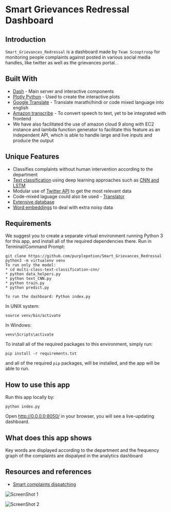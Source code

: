# Smart Grievances Redressal Dashboard

## Introduction
`Smart_Grievances_Redressal` is a dashboard made by `Team Scooptroop` for monitoring people complaints against posted in various social media handles, like twitter as well as the grievances portal. . 


## Built With
* [Dash](https://dash.plot.ly/) - Main server and interactive components 
* [Plotly Python](https://plot.ly/python/) - Used to create the interactive plots
* [Google Translate](https://translate.google.co.in/) - Translate marathi/hindi or code mixed language into english
* [Amazon transcribe](https://aws.amazon.com/transcribe/) - To convert speech to text, yet to be integrated with frontend
* We have also facilitated the use of amazon cloud 9 along with EC2 instance and lambda function generator to facilitate this feature as an independent API, which is able to handle large and live inputs and produce the output

## Unique Features 
* Classifies complaints without human intervention according to the department
* [Text classification](https://github.com/purplepotion/Smart_Grievances_Redressal/tree/master/multi-class-text-classification-cnn) using deep learning approaches such as [CNN and LSTM](https://www.researchgate.net/profile/Basit_Raza2/publication/333706654_A_Hybrid_CNN-LSTM_Model_for_Improving_Accuracy_of_Movie_Reviews_Sentiment_Analysis/links/5d00b1eb299bf13a384ea950/A-Hybrid-CNN-LSTM-Model-for-Improving-Accuracy-of-Movie-Reviews-Sentiment-Analysis.pdf)
* Modular use of [Twitter API](https://colab.research.google.com/drive/1J1Cb-61b6Vw22Moz0yQktA-RZvwe_9wy?usp=sharing) to get the most relevant data
* Code-mixed laguage could also be used - [Translator](https://github.com/purplepotion/Smart_Grievances_Redressal/blob/master/web_app/apps/helpers/language_translation.py)
* [Extensive database](https://github.com/purplepotion/Smart_Grievances_Redressal/blob/master/web_app/apps/helpers/complaint_data.db)
* [Word embeddings](https://github.com/purplepotion/Smart_Grievances_Redressal/blob/master/multi-class-text-classification-cnn/data_helper.py) to deal with extra noisy data
## Requirements
We suggest you to create a separate virtual environment running Python 3 for this app, and install all of the required dependencies there. Run in Terminal/Command Prompt:

```
git clone https://github.com/purplepotion/Smart_Grievances_Redressal
python3 -m virtualenv venv
To run only the model: 
* cd multi-class-text-classification-cnn/
* python data_helpers.py
* python text_CNN.py
* python train.py
* python predict.py

To run the dashboard: Python index.py
```
In UNIX system: 

```
source venv/bin/activate
```
In Windows: 

```
venv\Scripts\activate
```

To install all of the required packages to this environment, simply run:

```
pip install -r requirements.txt
```

and all of the required `pip` packages, will be installed, and the app will be able to run.


## How to use this app

Run this app locally by:
```
python index.py
```
Open http://0.0.0.0:8050/ in your browser, you will see a live-updating dashboard.


## What does this app shows
Key words are displayed according to the department and the frequency graph of the complaints are dispalyed in the analytics dashboard
## Resources and references
* [Smart complaints dispatching](https://arxiv.org/pdf/1912.10546v1.pdf)

![ScreenShot 1](https://github.com/purplepotion/Smart_Grievances_Redressal/blob/master/Screenshot%20(40).png)

![ScreenShot 2](https://github.com/purplepotion/Smart_Grievances_Redressal/blob/master/Screenshot%20(39).png)
